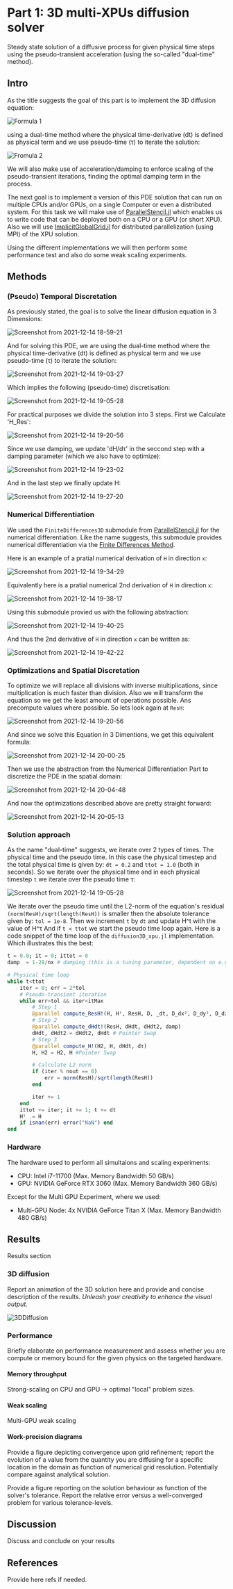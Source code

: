 # Part 1: 3D multi-XPUs diffusion solver
Steady state solution of a diffusive process for given physical time steps using the pseudo-transient acceleration (using the so-called "dual-time" method).


## Intro
As the title suggests the goal of this part is to implement the 3D diffusion equation:

![Formula 1](https://user-images.githubusercontent.com/50950798/145724451-f8f058b9-6265-4c5e-94e9-968e64ece804.png)

using a dual-time method where the physical time-derivative (dt) is defined as physical term and we use pseudo-time (&tau;) to iterate the solution:

![Fromula 2](https://user-images.githubusercontent.com/50950798/145724843-911afb30-9c84-41cf-9a4b-10f09e56dcd3.png)

We will also make use of acceleration/damping to enforce scaling of the pseudo-transient iterations, finding the optimal damping term in the process.

The next goal is to implement a version of this PDE solution that can run on multiple CPUs and/or GPUs, on a single Computer or even a distributed system. For this task we will make use of [ParallelStencil.jl](https://github.com/omlins/ParallelStencil.jl) which enables us to write code that can be deployed both on a CPU or a GPU (or short XPU). Also we will use [ImplicitGlobalGrid.jl](https://github.com/eth-cscs/ImplicitGlobalGrid.jl) for distributed parallelization (using MPI) of the XPU solution.

Using the different implementations we will then perform some performance test and also do some weak scaling experiments.

## Methods

### (Pseudo) Temporal Discretation
As previously stated, the goal is to solve the linear diffusion equation in 3 Dimensions:

![Screenshot from 2021-12-14 18-59-21](https://user-images.githubusercontent.com/50950798/146054005-3ade3d88-74b3-4ef4-8d0f-52e2cd605670.png)

And for solving this PDE, we are using the dual-time method where the physical time-derivative (dt) is defined as physical term and we use pseudo-time (&tau;) to iterate the solution:

![Screenshot from 2021-12-14 19-03-27](https://user-images.githubusercontent.com/50950798/146054589-f514cdde-0ddd-46ae-bad6-225a8a9a0d71.png)

Which implies the following (pseudo-time) discretisation:

![Screenshot from 2021-12-14 19-05-28](https://user-images.githubusercontent.com/50950798/146054920-bf9d2cb9-8908-4563-918f-6399df4deb75.png)

For practical purposes we divide the solution into 3 steps. First we Calculate 'H_Res':

![Screenshot from 2021-12-14 19-20-56](https://user-images.githubusercontent.com/50950798/146057084-3397ec74-af7c-4675-912d-b63aabee2241.png)

Since we use damping, we update 'dH/d&tau;' in the seccond step with a damping parameter (which we also have to optimize):

![Screenshot from 2021-12-14 19-23-02](https://user-images.githubusercontent.com/50950798/146057387-b265abab-26ec-46c4-b2b5-750ca502188c.png)

And in the last step we finally update H:

![Screenshot from 2021-12-14 19-27-20](https://user-images.githubusercontent.com/50950798/146057940-c09b0674-6270-409c-a027-495ddf221291.png)

### Numerical Differentiation

We used the `FiniteDifferences3D` submodule from [ParallelStencil.jl](https://github.com/omlins/ParallelStencil.jl) for the numerical differentiation. Like the name suggests, this submodule provides numerical differentiation via the [Finite Differences Method](https://en.wikipedia.org/wiki/Finite_difference_method).

Here is an example of a pratial numerical derivation of `H` in direction `x`: 

![Screenshot from 2021-12-14 19-34-29](https://user-images.githubusercontent.com/50950798/146059076-227d5d32-f851-4baa-ad65-b606cf56fd44.png)

Equivalently here is a pratial numerical 2nd derivation of `H` in direction `x`: 

![Screenshot from 2021-12-14 19-38-17](https://user-images.githubusercontent.com/50950798/146059538-78735d8f-94ea-46f9-8d2b-ede067ac3c0b.png)

Using this submodule provied us with the following abstraction:

![Screenshot from 2021-12-14 19-40-25](https://user-images.githubusercontent.com/50950798/146059863-b992f72a-fb1a-4569-911e-65af77191158.png)

And thus the 2nd derivative of `H` in direction `x` can be written as:

![Screenshot from 2021-12-14 19-42-22](https://user-images.githubusercontent.com/50950798/146060105-ecb43eb9-826c-45ec-87fa-4b648fc7d3d5.png)


### Optimizations and Spatial Discretation
To optimize we will replace all divisions with inverse multiplications, since multiplication is much faster than division.
Also we will transform the equation so we get the least amount of operations possible. Ans precompute values where possible.
So lets look again at `ResH`:

![Screenshot from 2021-12-14 19-20-56](https://user-images.githubusercontent.com/50950798/146061372-06bb4755-25d3-4472-853c-0cb1320da68d.png)

And since we solve this Equation in 3 Dimentions, we get this equivalent formula:

![Screenshot from 2021-12-14 20-00-25](https://user-images.githubusercontent.com/50950798/146062548-6da42bab-78e9-461c-8d5c-6e2ec8308215.png)

Then we use the abstraction from the Numerical Differentiation Part to discretize the PDE in the spatial domain:

![Screenshot from 2021-12-14 20-04-48](https://user-images.githubusercontent.com/50950798/146063107-84350216-dc72-4016-bd5e-1f974a2dd84e.png)

And now the optimizations described above are pretty straight forward:

![Screenshot from 2021-12-14 20-05-13](https://user-images.githubusercontent.com/50950798/146063167-b1161217-86cf-4622-9f72-21b774d03364.png)



### Solution approach

As the name "dual-time" suggests, we iterate over 2 types of times. The physical time and the pseudo time.
In this case the physical timestep and the total physical time is given by: `dt = 0.2` and `ttot = 1.0` (both in seconds).
So we iterate over the physical time and in each physical timestep `t` we iterate over the pseudo time &tau;: 

![Screenshot from 2021-12-14 19-05-28](https://user-images.githubusercontent.com/50950798/146054920-bf9d2cb9-8908-4563-918f-6399df4deb75.png)

We iterate over the pseudo time until the L2-norm of the equation's residual `(norm(ResH)/sqrt(length(ResH))` is smaller then the absolute tolerance given by: `tol = 1e-8`. Then we increment `t` by `dt` and update H\^t with the value of H\^&tau; And if `t < ttot` we start the pseudo time loop again. Here is a code snippet of the time loop of the `diffusion3D_xpu.jl` implementation. Which illustrates this the best:

```julia 
t = 0.0; it = 0; ittot = 0
damp  = 1-29/nx # damping (this is a tuning parameter, dependent on e.g. grid resolution)

# Physical time loop
while t<ttot
    iter = 0; err = 2*tol
    # Pseudo-transient iteration
    while err>tol && iter<itMax
        # Step 1
        @parallel compute_ResH!(H, Hᵗ, ResH, D, _dt, D_dx², D_dy², D_dz²)
        # Step 2
        @parallel compute_dHdt!(ResH, dHdt, dHdt2, damp)
        dHdt, dHdt2 = dHdt2, dHdt # Pointer Swap
        # Step 3
        @parallel compute_H!(H2, H, dHdt, dτ)
        H, H2 = H2, H #Pointer Swap

        # Calculate L2 norm
        if (iter % nout == 0)
            err = norm(ResH)/sqrt(length(ResH))
        end

        iter += 1
    end
    ittot += iter; it += 1; t += dt
    Hᵗ .= H
    if isnan(err) error("NaN") end
end
```


### Hardware

The hardware used to perform all simultaions and scaling experiments:
  - CPU: Intel i7-11700 (Max. Memory Bandwidth	50 GB/s)
  - GPU: NVIDIA GeForce RTX 3060 (Max. Memory Bandwidth	360 GB/s)

Except for the Multi GPU Experiment, where we used:
  - Multi-GPU Node: 4x NVIDIA GeForce Titan X (Max. Memory Bandwidth 480 GB/s)

## Results
Results section

### 3D diffusion
Report an animation of the 3D solution here and provide and concise description of the results. _Unleash your creativity to enhance the visual output._

![3DDiffusion](img/diffusion3D_xpu.gif)

### Performance
Briefly elaborate on performance measurement and assess whether you are compute or memory bound for the given physics on the targeted hardware.

#### Memory throughput
Strong-scaling on CPU and GPU -> optimal "local" problem sizes.

#### Weak scaling
Multi-GPU weak scaling

#### Work-precision diagrams
Provide a figure depicting convergence upon grid refinement; report the evolution of a value from the quantity you are diffusing for a specific location in the domain as function of numerical grid resolution. Potentially compare against analytical solution.

Provide a figure reporting on the solution behaviour as function of the solver's tolerance. Report the relative error versus a well-converged problem for various tolerance-levels. 

## Discussion
Discuss and conclude on your results

## References
Provide here refs if needed.

